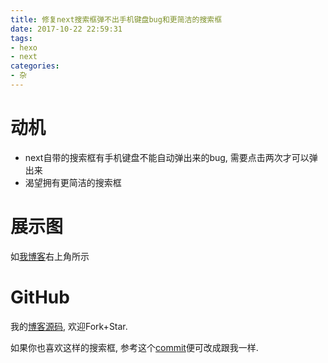 ```yaml
---
title: 修复next搜索框弹不出手机键盘bug和更简洁的搜索框
date: 2017-10-22 22:59:31
tags:
- hexo
- next
categories:
- 杂
---
```



# 动机

- next自带的搜索框有手机键盘不能自动弹出来的bug, 需要点击两次才可以弹出来
- 渴望拥有更简洁的搜索框

# 展示图

如[我博客](https://no5ix.github.io/2017/10/22/%E4%BF%AE%E5%A4%8Dnext%E6%90%9C%E7%B4%A2%E6%A1%86%E5%BC%B9%E4%B8%8D%E5%87%BA%E6%89%8B%E6%9C%BA%E9%94%AE%E7%9B%98bug%E5%92%8C%E6%9B%B4%E7%AE%80%E6%B4%81%E7%9A%84%E6%90%9C%E7%B4%A2%E6%A1%86/)右上角所示

# GitHub

我的[博客源码](https://github.com/no5ix/no5ix.github.io/tree/source), 欢迎Fork+Star.

如果你也喜欢这样的搜索框, 参考这个[commit](https://github.com/no5ix/no5ix.github.io/commit/3dea59d520457ddc0a1aeaea7e229e6c29ea5bd0)便可改成跟我一样.


